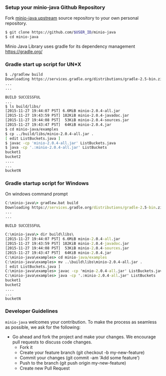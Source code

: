 ### Setup your minio-java Github Repository
Fork [minio-java upstream](https://github.com/minio/minio-java/fork) source repository to your own personal repository.
```sh
$ git clone https://github.com/$USER_ID/minio-java
$ cd minio-java
```

Minio Java Library uses gradle for its dependency management https://gradle.org/

### Gradle start up script for UN*X
```sh
$ ./gradlew build
Downloading https://services.gradle.org/distributions/gradle-2.5-bin.zip
...
...

BUILD SUCCESSFUL
...
$ ls build/libs/
[2015-11-27 19:44:07 PST] 6.6MiB minio-2.0.4-all.jar
[2015-11-27 19:43:59 PST] 182KiB minio-2.0.4-javadoc.jar
[2015-11-27 19:44:08 PST]  53KiB minio-2.0.4-sources.jar
[2015-11-27 19:43:47 PST]  64KiB minio-2.0.4.jar
$ cd minio-java/examples
$ cp ../build/libs/minio-2.0.4-all.jar .
[ edit ListBuckets.java ]
$ javac -cp 'minio-2.0.4-all.jar' ListBuckets.java
$ java -cp '.:minio-2.0.4-all.jar' ListBuckets
bucket1
bucket2
....
...
bucketN
```

### Gradle startup script for Windows

On windows command prompt

```bat
C:\minio-java\> gradlew.bat build
Downloading https://services.gradle.org/distributions/gradle-2.5-bin.zip
...
...

BUILD SUCCESSFUL

C:\minio-java\> dir build\libs\
[2015-11-27 19:44:07 PST] 6.6MiB minio-2.0.4-all.jar
[2015-11-27 19:43:59 PST] 182KiB minio-2.0.4-javadoc.jar
[2015-11-27 19:44:08 PST]  53KiB minio-2.0.4-sources.jar
[2015-11-27 19:43:47 PST]  64KiB minio-2.0.4.jar
C:\minio-java\examples> cd minio-java/examples
C:\minio-java\examples> mv ..\build\libs\minio-2.0.4-all.jar .
[ edit ListBuckets.java ]
C:\minio-java\examples> javac -cp 'minio-2.0.4-all.jar' ListBuckets.java
C:\minio-java\examples> java -cp '.:minio-2.0.4-all.jar' ListBuckets
bucket1
bucket2
....
...
bucketN
```

###  Developer Guidelines

``minio-java`` welcomes your contribution. To make the process as seamless as possible, we ask for the following:

* Go ahead and fork the project and make your changes. We encourage pull requests to discuss code changes.
    - Fork it
    - Create your feature branch (git checkout -b my-new-feature)
    - Commit your changes (git commit -am 'Add some feature')
    - Push to the branch (git push origin my-new-feature)
    - Create new Pull Request
